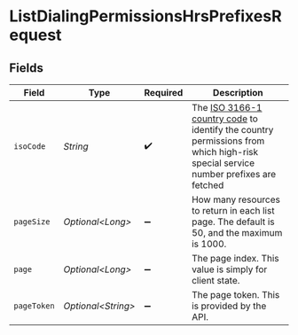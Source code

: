 # ListDialingPermissionsHrsPrefixesRequest


## Fields

| Field                                                                                                                                                                                | Type                                                                                                                                                                                 | Required                                                                                                                                                                             | Description                                                                                                                                                                          |
| ------------------------------------------------------------------------------------------------------------------------------------------------------------------------------------ | ------------------------------------------------------------------------------------------------------------------------------------------------------------------------------------ | ------------------------------------------------------------------------------------------------------------------------------------------------------------------------------------ | ------------------------------------------------------------------------------------------------------------------------------------------------------------------------------------ |
| `isoCode`                                                                                                                                                                            | *String*                                                                                                                                                                             | :heavy_check_mark:                                                                                                                                                                   | The [ISO 3166-1 country code](https://en.wikipedia.org/wiki/ISO_3166-1_alpha-2) to identify the country permissions from which high-risk special service number prefixes are fetched |
| `pageSize`                                                                                                                                                                           | *Optional\<Long>*                                                                                                                                                                    | :heavy_minus_sign:                                                                                                                                                                   | How many resources to return in each list page. The default is 50, and the maximum is 1000.                                                                                          |
| `page`                                                                                                                                                                               | *Optional\<Long>*                                                                                                                                                                    | :heavy_minus_sign:                                                                                                                                                                   | The page index. This value is simply for client state.                                                                                                                               |
| `pageToken`                                                                                                                                                                          | *Optional\<String>*                                                                                                                                                                  | :heavy_minus_sign:                                                                                                                                                                   | The page token. This is provided by the API.                                                                                                                                         |